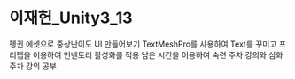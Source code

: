 # 이재헌_Unity3_13
펭귄 에셋으로 중상난이도 UI 만들어보기
TextMeshPro를 사용하여 Text를 꾸미고 프리펩을 이용하여 인벤토리 활성화를 적용
남은 시간을 이용하여 숙련 주차 강의와 심화 주차 강의 공부

